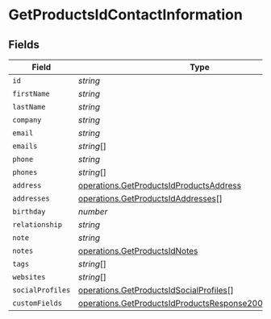 # GetProductsIdContactInformation


## Fields

| Field                                                                                                                                | Type                                                                                                                                 | Required                                                                                                                             | Description                                                                                                                          |
| ------------------------------------------------------------------------------------------------------------------------------------ | ------------------------------------------------------------------------------------------------------------------------------------ | ------------------------------------------------------------------------------------------------------------------------------------ | ------------------------------------------------------------------------------------------------------------------------------------ |
| `id`                                                                                                                                 | *string*                                                                                                                             | :heavy_minus_sign:                                                                                                                   | N/A                                                                                                                                  |
| `firstName`                                                                                                                          | *string*                                                                                                                             | :heavy_minus_sign:                                                                                                                   | N/A                                                                                                                                  |
| `lastName`                                                                                                                           | *string*                                                                                                                             | :heavy_minus_sign:                                                                                                                   | N/A                                                                                                                                  |
| `company`                                                                                                                            | *string*                                                                                                                             | :heavy_minus_sign:                                                                                                                   | N/A                                                                                                                                  |
| `email`                                                                                                                              | *string*                                                                                                                             | :heavy_minus_sign:                                                                                                                   | N/A                                                                                                                                  |
| `emails`                                                                                                                             | *string*[]                                                                                                                           | :heavy_minus_sign:                                                                                                                   | N/A                                                                                                                                  |
| `phone`                                                                                                                              | *string*                                                                                                                             | :heavy_minus_sign:                                                                                                                   | N/A                                                                                                                                  |
| `phones`                                                                                                                             | *string*[]                                                                                                                           | :heavy_minus_sign:                                                                                                                   | N/A                                                                                                                                  |
| `address`                                                                                                                            | [operations.GetProductsIdProductsAddress](../../models/operations/getproductsidproductsaddress.md)                                   | :heavy_minus_sign:                                                                                                                   | N/A                                                                                                                                  |
| `addresses`                                                                                                                          | [operations.GetProductsIdAddresses](../../models/operations/getproductsidaddresses.md)[]                                             | :heavy_minus_sign:                                                                                                                   | N/A                                                                                                                                  |
| `birthday`                                                                                                                           | *number*                                                                                                                             | :heavy_minus_sign:                                                                                                                   | N/A                                                                                                                                  |
| `relationship`                                                                                                                       | *string*                                                                                                                             | :heavy_minus_sign:                                                                                                                   | N/A                                                                                                                                  |
| `note`                                                                                                                               | *string*                                                                                                                             | :heavy_minus_sign:                                                                                                                   | N/A                                                                                                                                  |
| `notes`                                                                                                                              | [operations.GetProductsIdNotes](../../models/operations/getproductsidnotes.md)                                                       | :heavy_minus_sign:                                                                                                                   | N/A                                                                                                                                  |
| `tags`                                                                                                                               | *string*[]                                                                                                                           | :heavy_minus_sign:                                                                                                                   | N/A                                                                                                                                  |
| `websites`                                                                                                                           | *string*[]                                                                                                                           | :heavy_minus_sign:                                                                                                                   | N/A                                                                                                                                  |
| `socialProfiles`                                                                                                                     | [operations.GetProductsIdSocialProfiles](../../models/operations/getproductsidsocialprofiles.md)[]                                   | :heavy_minus_sign:                                                                                                                   | N/A                                                                                                                                  |
| `customFields`                                                                                                                       | [operations.GetProductsIdProductsResponse200CustomFields](../../models/operations/getproductsidproductsresponse200customfields.md)[] | :heavy_minus_sign:                                                                                                                   | N/A                                                                                                                                  |